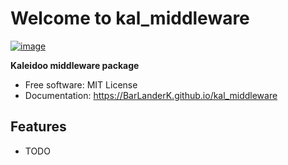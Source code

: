 # Welcome to kal_middleware


[![image](https://img.shields.io/pypi/v/kal_middleware.svg)](https://pypi.python.org/pypi/kal_middleware)


**Kaleidoo middleware package**


-   Free software: MIT License
-   Documentation: <https://BarLanderK.github.io/kal_middleware>
    

## Features

-   TODO
